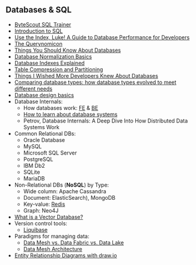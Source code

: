 ## Databases & SQL

- [ByteScout SQL Trainer](https://app.bytescout.com/sql-trainer/index.html)
- [Introduction to SQL](https://sqlbolt.com/)
- [Use the Index, Luke! A Guide to Database Performance for Developers](https://use-the-index-luke.com/)
- [The Querynomicon](https://gvwilson.github.io/sql-tutorial/)
- [Things You Should Know About Databases](https://architecturenotes.co/things-you-should-know-about-databases/)
- [Database Normalization Basics](https://www.lifewire.com/database-normalization-basics-1019735)
- [Database Indexes Explained](https://www.essentialsql.com/what-is-a-database-index/)
- [Table Compression and Partitioning](https://docs.oracle.com/en/database/oracle/oracle-database/21/vldbg/partition-table-compression.html#GUID-F26AFD78-DC1D-4E6B-9B37-375C59FD1787)
- [Things I Wished More Developers Knew About Databases](https://rakyll.medium.com/things-i-wished-more-developers-knew-about-databases-2d0178464f78)
- [Comparing database types: how database types evolved to meet different needs](https://www.prisma.io/dataguide/intro/comparing-database-types)
- [Database design basics](https://support.microsoft.com/office/database-design-basics-eb2159cf-1e30-401a-8084-bd4f9c9ca1f5)
- Database Internals:
    - How databases work: [FE](https://madushandhanushka.wordpress.com/2019/03/26/how-database-works-frontend-architecture/) & [BE](https://madushandhanushka.wordpress.com/2019/03/26/how-database-works-backend-architecture/)
    - [How to learn about database systems](https://blog.bradfieldcs.com/how-to-learn-about-database-systems-40c7432f471d#.5rjlp4fqq)
    - Petrov, Database Internals: A Deep Dive Into How Distributed Data Systems Work
- Common Relational DBs:
    - Oracle Database
    - MySQL
    - Microsoft SQL Server
    - PostgreSQL
    - IBM Db2
    - SQLite
    - MariaDB
- Non-Relational DBs (**NoSQL**) by Type:
    - Wide column: Apache Cassandra
    - Document: ElasticSearch), MongoDB
    - Key-value: [Redis](https://architecturenotes.co/redis/)
    - Graph: Neo4J
- [What is a Vector Database?](https://www.pinecone.io/learn/vector-database/)
- Version control tools:
    - [Liquibase](https://liquibase.org/get-started/quickstart)
- Paradigms for managing data:
  - [Data Mesh vs. Data Fabric vs. Data Lake](https://www.zuar.com/blog/data-mesh-vs-data-fabric-vs-data-lake/)
  - [Data Mesh Architecture](https://www.datamesh-architecture.com/)
- [Entity Relationship Diagrams with draw.io](https://drawio-app.com/blog/entity-relationship-diagrams-with-draw-io/)
